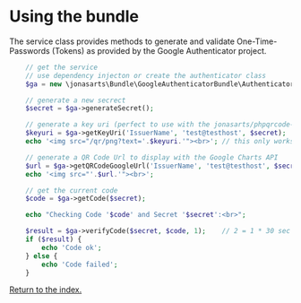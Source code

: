 Using the bundle
================

The service class provides methods to generate and validate One-Time-Passwords (Tokens) as provided by the Google Authenticator project.

```php
    // get the service
    // use dependency injecton or create the authenticator class
    $ga = new \jonasarts\Bundle\GoogleAuthenticatorBundle\Authenticator\GoogleAuthenticator();

    // generate a new secrect
    $secret = $ga->generateSecret();

    // generate a key uri (perfect to use with the jonasarts/phpqrcode-bundle and not to send the secret to Google)
    $keyuri = $ga->getKeyUri('IssuerName', 'test@testhost', $secret);
    echo '<img src="/qr/png?text='.$keyuri.'"><br>'; // this only works with phpqrcode-bundle installed!

    // generate a QR Code Url to display with the Google Charts API
    $url = $ga->getQRCodeGoogleUrl('IssuerName', 'test@testhost', $secret);
    echo '<img src="'.$url.'"><br>';

    // get the current code
    $code = $ga->getCode($secret);

    echo "Checking Code '$code' and Secret '$secret':<br>";

    $result = $ga->verifyCode($secret, $code, 1);    // 2 = 1 * 30 sec time tolerance -> 30 sec before and 30 sec after
    if ($result) {
        echo 'Code ok';
    } else {
        echo 'Code failed';
    }
```

[Return to the index.](index.md)

